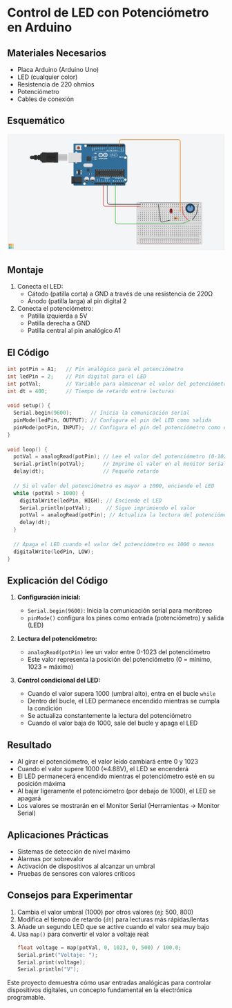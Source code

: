 # Control de LED con Potenciómetro en Arduino

## Materiales Necesarios
- Placa Arduino (Arduino Uno)
- LED (cualquier color)
- Resistencia de 220 ohmios
- Potenciómetro
- Cables de conexión

## Esquemático
![Diagrama Potenciómetro controla LED](../src/Practics/potenciometro_led.png)

## Montaje
1. Conecta el LED:
   - Cátodo (patilla corta) a GND a través de una resistencia de 220Ω
   - Ánodo (patilla larga) al pin digital 2
2. Conecta el potenciómetro:
   - Patilla izquierda a 5V
   - Patilla derecha a GND
   - Patilla central al pin analógico A1

## El Código

```cpp
int potPin = A1;   // Pin analógico para el potenciómetro
int ledPin = 2;    // Pin digital para el LED
int potVal;        // Variable para almacenar el valor del potenciómetro
int dt = 400;      // Tiempo de retardo entre lecturas

void setup() {
  Serial.begin(9600);      // Inicia la comunicación serial
  pinMode(ledPin, OUTPUT); // Configura el pin del LED como salida
  pinMode(potPin, INPUT);  // Configura el pin del potenciómetro como entrada
}

void loop() {
  potVal = analogRead(potPin); // Lee el valor del potenciómetro (0-1023)
  Serial.println(potVal);      // Imprime el valor en el monitor serial
  delay(dt);                   // Pequeño retardo

  // Si el valor del potenciómetro es mayor a 1000, enciende el LED
  while (potVal > 1000) {
    digitalWrite(ledPin, HIGH); // Enciende el LED
    Serial.println(potVal);     // Sigue imprimiendo el valor
    potVal = analogRead(potPin); // Actualiza la lectura del potenciómetro
    delay(dt);
  }
  
  // Apaga el LED cuando el valor del potenciómetro es 1000 o menos
  digitalWrite(ledPin, LOW);
}
```

## Explicación del Código

1. **Configuración inicial:**
   - `Serial.begin(9600)`: Inicia la comunicación serial para monitoreo
   - `pinMode()` configura los pines como entrada (potenciómetro) y salida (LED)

2. **Lectura del potenciómetro:**
   - `analogRead(potPin)` lee un valor entre 0-1023 del potenciómetro
   - Este valor representa la posición del potenciómetro (0 = mínimo, 1023 = máximo)

3. **Control condicional del LED:**
   - Cuando el valor supera 1000 (umbral alto), entra en el bucle `while`
   - Dentro del bucle, el LED permanece encendido mientras se cumpla la condición
   - Se actualiza constantemente la lectura del potenciómetro
   - Cuando el valor baja de 1000, sale del bucle y apaga el LED


## Resultado

- Al girar el potenciómetro, el valor leído cambiará entre 0 y 1023
- Cuando el valor supere 1000 (≈4.88V), el LED se encenderá
- El LED permanecerá encendido mientras el potenciómetro esté en su posición máxima
- Al bajar ligeramente el potenciómetro (por debajo de 1000), el LED se apagará
- Los valores se mostrarán en el Monitor Serial (Herramientas → Monitor Serial)

## Aplicaciones Prácticas
- Sistemas de detección de nivel máximo
- Alarmas por sobrevalor
- Activación de dispositivos al alcanzar un umbral
- Pruebas de sensores con valores críticos

## Consejos para Experimentar
1. Cambia el valor umbral (1000) por otros valores (ej: 500, 800)
2. Modifica el tiempo de retardo (`dt`) para lecturas más rápidas/lentas
3. Añade un segundo LED que se active cuando el valor sea muy bajo
4. Usa `map()` para convertir el valor a voltaje real:
   ```cpp
   float voltage = map(potVal, 0, 1023, 0, 500) / 100.0;
   Serial.print("Voltaje: ");
   Serial.print(voltage);
   Serial.println("V");
   ```

Este proyecto demuestra cómo usar entradas analógicas para controlar dispositivos digitales, un concepto fundamental en la electrónica programable.